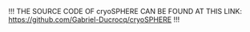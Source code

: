 !!!  THE SOURCE CODE OF cryoSPHERE CAN BE FOUND AT THIS LINK: https://github.com/Gabriel-Ducrocq/cryoSPHERE !!!
